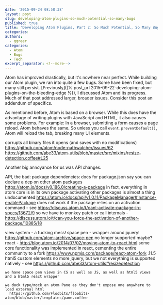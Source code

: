 ```yaml
---
date: '2015-09-24 08:58:38'
layout: post
slug: developing-atom-plugins-so-much-potential-so-many-bugs
published: true
title: 'Developing Atom Plugins, Part 2: So Much Potential, So Many Bugs'
categories:
authors:
  - ggreer
categories:
  - Atom
  - Bugs
  - Tech
excerpt_separator: <!--more-->
---
```


Atom has improved drastically, but it's nowhere near perfect. While building our Atom plugin, we ran into quite a few bugs. Some have been fixed, but many still persist. [Previously]({% post_url 2015-09-22-developing-atom-plugins-on-the-bleeding-edge %}), I discussed Atom and its progress. Much of that post addressed larger, broader issues. Consider this post an addendum of specifics.

<!--more-->

As mentioned before, Atom is based on a browser. While this does have the advantage of writing plugins with JavaScript and HTML, it also causes some problems. For example: In a browser, submitting a form causes a page reload. Atom behaves the same. So unless you call `event.preventDefault()`, Atom will reload the tab, breaking many UI elements.

corrupts all binary files it opens (and saves with no modifications)
https://github.com/atom/node-pathwatcher/issues/62
https://github.com/abe33/atom-utils/blob/master/src/mixins/resize-detection.coffee#L25


Another big annoyance for us was API changes.

API, the bad:
  package dependencies:
    docs for package.json say you can declare a dep on other atom packages https://atom.io/docs/v0.186.0/creating-a-package
    in fact, everything in atom core is in its own package
    activating other packages is almost a thing
      undocumented
      https://atom.io/docs/api/v1.0.11/PackageManager#instance-enablePackage
      does not work if the package relies on an activation command - see https://discuss.atom.io/t/cant-activate-package-in-specs/13672/9
      so we have to monkey patch or call internals - https://discuss.atom.io/t/can-you-force-the-activation-of-another-package/10885/18

  view system - a fucking mess!
    space pen - wrapper around jquery! https://github.com/atom-archive/space-pen
      no longer supported maybe?
    react -
      http://blog.atom.io/2014/07/02/moving-atom-to-react.html
      some core functionality was implemented in react, cementing the entire community to a fork https://www.npmjs.com/package/react-atom-fork .11.5
    html5 custom elements
      no more jquery, but we not everything is supported natively - see https://github.com/abe33/atom-utils#resizedetection

    we have space pen views in CS as well as JS, as well as html5 views and a html5 react wrapper

    we duck type/mock an atom Pane as they don't expose one anywhere to load external html
      https://github.com/Floobits/floobits-atom/blob/master/templates/pane.coffee
